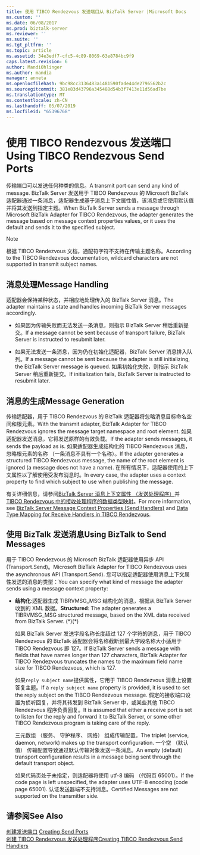 ```yaml
---
title: 使用 TIBCO Rendezvous 发送端口从 BizTalk Server |Microsoft Docs
ms.custom: ''
ms.date: 06/08/2017
ms.prod: biztalk-server
ms.reviewer: ''
ms.suite: ''
ms.tgt_pltfrm: ''
ms.topic: article
ms.assetid: 34e3edf7-cfc5-4c89-8069-63e8784bc9f9
caps.latest.revision: 6
author: MandiOhlinger
ms.author: mandia
manager: anneta
ms.openlocfilehash: 9bc98cc3136483a1481590fade44de2796562b2c
ms.sourcegitcommit: 381e83d43796a345488d54b3f7413e11d56ad7be
ms.translationtype: MT
ms.contentlocale: zh-CN
ms.lasthandoff: 05/07/2019
ms.locfileid: "65396768"
---
```

# <a name="using-tibco-rendezvous-send-ports"></a><span data-ttu-id="06bc7-102">使用 TIBCO Rendezvous 发送端口</span><span class="sxs-lookup"><span data-stu-id="06bc7-102">Using TIBCO Rendezvous Send Ports</span></span>
<span data-ttu-id="06bc7-103">传输端口可以发送任何种类的信息。</span><span class="sxs-lookup"><span data-stu-id="06bc7-103">A transmit port can send any kind of message.</span></span> <span data-ttu-id="06bc7-104">BizTalk Server 发送用于 TIBCO Rendezvous 的 Microsoft BizTalk 适配器通过一条消息，适配器生成基于消息上下文属性值，该消息或它使用默认值并将其发送到指定主题。</span><span class="sxs-lookup"><span data-stu-id="06bc7-104">When BizTalk Server sends a message through Microsoft BizTalk Adapter for TIBCO Rendezvous, the adapter generates the message based on message context properties values, or it uses the default and sends it to the specified subject.</span></span>  
  
> [!NOTE]
>  <span data-ttu-id="06bc7-105">根据 TIBCO Rendezvous 文档，通配符字符不支持在传输主题名称。</span><span class="sxs-lookup"><span data-stu-id="06bc7-105">According to the TIBCO Rendezvous documentation, wildcard characters are not supported in transmit subject names.</span></span>  
  
## <a name="message-handling"></a><span data-ttu-id="06bc7-106">消息处理</span><span class="sxs-lookup"><span data-stu-id="06bc7-106">Message Handling</span></span>  
 <span data-ttu-id="06bc7-107">适配器会保持某种状态，并相应地处理传入的 BizTalk Server 消息。</span><span class="sxs-lookup"><span data-stu-id="06bc7-107">The adapter maintains a state and handles incoming BizTalk Server messages accordingly.</span></span>  
  
-   <span data-ttu-id="06bc7-108">如果因为传输失败而无法发送一条消息，则指示 BizTalk Server 稍后重新提交。</span><span class="sxs-lookup"><span data-stu-id="06bc7-108">If a message cannot be sent because of transport failure, BizTalk Server is instructed to resubmit later.</span></span>  
  
-   <span data-ttu-id="06bc7-109">如果无法发送一条消息，因为仍在初始化适配器，BizTalk Server 消息排入队列。</span><span class="sxs-lookup"><span data-stu-id="06bc7-109">If a message cannot be sent because the adapter is still initializing, the BizTalk Server message is queued.</span></span> <span data-ttu-id="06bc7-110">如果初始化失败，则指示 BizTalk Server 稍后重新提交。</span><span class="sxs-lookup"><span data-stu-id="06bc7-110">If initialization fails, BizTalk Server is instructed to resubmit later.</span></span>  
  
## <a name="message-generation"></a><span data-ttu-id="06bc7-111">消息的生成</span><span class="sxs-lookup"><span data-stu-id="06bc7-111">Message Generation</span></span>  
 <span data-ttu-id="06bc7-112">传输适配器，用于 TIBCO Rendezvous 的 BizTalk 适配器将忽略消息目标命名空间和根元素。</span><span class="sxs-lookup"><span data-stu-id="06bc7-112">With the transmit adapter, BizTalk Adapter for TIBCO Rendezvous ignores the message target namespace and root element.</span></span> <span data-ttu-id="06bc7-113">如果适配器发送消息，它将发送原样的有效负载。</span><span class="sxs-lookup"><span data-stu-id="06bc7-113">If the adapter sends messages, it sends the payload as is.</span></span> <span data-ttu-id="06bc7-114">如果适配器生成结构化的 TIBCO Rendezvous 消息，忽略根元素的名称 （一条消息不具有一个名称）。</span><span class="sxs-lookup"><span data-stu-id="06bc7-114">If the adapter generates a structured TIBCO Rendezvous message, the name of the root element is ignored (a message does not have a name).</span></span> <span data-ttu-id="06bc7-115">在所有情况下，适配器使用的上下文属性以了解使用受发布消息时。</span><span class="sxs-lookup"><span data-stu-id="06bc7-115">In every case, the adapter uses a context property to find which subject to use when publishing the message.</span></span>  
  
 <span data-ttu-id="06bc7-116">有关详细信息，请参阅[BizTalk Server 消息上下文属性 （发送处理程序）](../core/biztalk-server-message-context-properties-send-handlers.md)并[TIBCO Rendezvous 中的接收处理程序的数据类型映射](../core/data-type-mapping-for-receive-handlers-in-tibco-rendezvous.md)。</span><span class="sxs-lookup"><span data-stu-id="06bc7-116">For more information, see [BizTalk Server Message Context Properties (Send Handlers)](../core/biztalk-server-message-context-properties-send-handlers.md) and [Data Type Mapping for Receive Handlers in TIBCO Rendezvous](../core/data-type-mapping-for-receive-handlers-in-tibco-rendezvous.md).</span></span>  

## <a name="using-biztalk-to-send-messages"></a><span data-ttu-id="06bc7-117">使用 BizTalk 发送消息</span><span class="sxs-lookup"><span data-stu-id="06bc7-117">Using BizTalk to Send Messages</span></span>
<span data-ttu-id="06bc7-118">用于 TIBCO Rendezvous 的 Microsoft BizTalk 适配器使用异步 API (Transport.Send)。</span><span class="sxs-lookup"><span data-stu-id="06bc7-118">Microsoft BizTalk Adapter for TIBCO Rendezvous uses the asynchronous API (Transport.Send).</span></span> <span data-ttu-id="06bc7-119">您可以指定适配器使用消息上下文属性发送的消息的类型：</span><span class="sxs-lookup"><span data-stu-id="06bc7-119">You can specify what kind of message the adapter sends using a message context property:</span></span>  
  
- <span data-ttu-id="06bc7-120">**结构化**:适配器生成 TIBRVMSG_MSG 结构化的消息，根据从 BizTalk Server 收到的 XML 数据。</span><span class="sxs-lookup"><span data-stu-id="06bc7-120">**Structured**: The adapter generates a TIBRVMSG_MSG structured message, based on the XML data received from BizTalk Server.</span></span> <span data-ttu-id="06bc7-121">(\*)</span><span class="sxs-lookup"><span data-stu-id="06bc7-121">(\*)</span></span>  
  
  <span data-ttu-id="06bc7-122">如果 BizTalk Server 发送字段名称长度超过 127 个字符的消息，用于 TIBCO Rendezvous 的 BizTalk 适配器会将名称截断到最大字段名称大小适用于 TIBCO Rendezvous 即 127。</span><span class="sxs-lookup"><span data-stu-id="06bc7-122">If BizTalk Server sends a message with fields that have names longer than 127 characters, BizTalk Adapter for TIBCO Rendezvous truncates the names to the maximum field name size for TIBCO Rendezvous, which is 127.</span></span>  
  
  <span data-ttu-id="06bc7-123">如果`reply subject name`提供属性，它用于 TIBCO Rendezvous 消息上设置答复主题。</span><span class="sxs-lookup"><span data-stu-id="06bc7-123">If a `reply subject name` property is provided, it is used to set the reply subject on the TIBCO Rendezvous message.</span></span> <span data-ttu-id="06bc7-124">假定的接收端口设置为侦听回复，并将其转发到 BizTalk Server 中，或某些其他 TIBCO Rendezvous 程序负责回复。</span><span class="sxs-lookup"><span data-stu-id="06bc7-124">It is assumed that either a receive port is set to listen for the reply and forward it to BizTalk Server, or some other TIBCO Rendezvous program is taking care of the reply.</span></span>  
  
  <span data-ttu-id="06bc7-125">三元数组 （服务、 守护程序、 网络） 组成传输配置。</span><span class="sxs-lookup"><span data-stu-id="06bc7-125">The triplet (service, daemon, network) makes up the transport configuration.</span></span> <span data-ttu-id="06bc7-126">一个空 （默认值） 传输配置导致通过默认传输对象发送一条消息。</span><span class="sxs-lookup"><span data-stu-id="06bc7-126">An empty (default) transport configuration results in a message being sent through the default transport object.</span></span>  
  
  <span data-ttu-id="06bc7-127">如果代码页处于未指定，则适配器将使用 utf-8 编码 （代码页 65001）。</span><span class="sxs-lookup"><span data-stu-id="06bc7-127">If the code page is left unspecified, the adapter uses UTF-8 encoding (code page 65001).</span></span> <span data-ttu-id="06bc7-128">认证发送器端不支持消息。</span><span class="sxs-lookup"><span data-stu-id="06bc7-128">Certified Messages are not supported on the transmitter side.</span></span>  
  
## <a name="see-also"></a><span data-ttu-id="06bc7-129">请参阅</span><span class="sxs-lookup"><span data-stu-id="06bc7-129">See Also</span></span>  
 <span data-ttu-id="06bc7-130">[创建发送端口](../core/creating-send-ports2.md) </span><span class="sxs-lookup"><span data-stu-id="06bc7-130">[Creating Send Ports](../core/creating-send-ports2.md) </span></span>  
 [<span data-ttu-id="06bc7-131">创建 TIBCO Rendezvous 发送处理程序</span><span class="sxs-lookup"><span data-stu-id="06bc7-131">Creating TIBCO Rendezvous Send Handlers</span></span>](../core/creating-tibco-rendezvous-send-handlers.md)